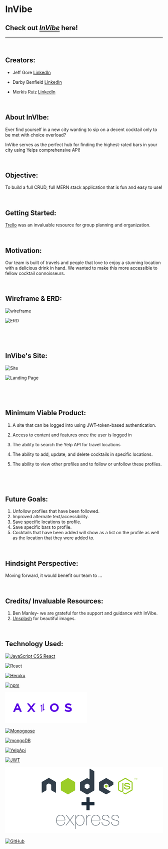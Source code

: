 # **InVibe** 
## Check out _[InVibe]([deployment](https://invibe-tipsy-t.herokuapp.com/))_ here!



---

<p>&nbsp;</p>

## Creators:

- Jeff Gore  [LinkedIn](https://www.linkedin.com/in/jeffgore77/) 
  
- Darby Benfield [LinkedIn](https://www.linkedin.com/in/darby-benfield/)  
  
- Merkis Ruiz [LinkedIn](https://www.linkedin.com/in/merkis-ruiz/)  
  
<p>&nbsp;</p>


## About InVIbe:

Ever find yourself in a new city wanting to sip on a decent cocktail only to be met with choice overload? 

InVibe serves as the perfect hub for finding the highest-rated bars in your city using Yelps comprehensive API! 


<p>&nbsp;</p>

## Objective:

To build a full CRUD, full MERN stack application that is fun and easy to use!

<p>&nbsp;</p>

## Getting Started:

[Trello](https://trello.com/b/2US7FRw2/the-tipsy-triumvirate) was an invaluable resource for group planning and organization. 



<p>&nbsp;</p>

## Motivation:

Our team is built of travels and people that love to enjoy a stunning location with a delicious drink in hand. We wanted to make this more accessible to fellow cocktail connoisseurs. 

<p>&nbsp;</p>

## Wireframe & ERD:


![wireframe](LogoImages/wireframe.png)

![ERD](LogoImages/ERD.png)

<p>&nbsp;</p>
<p>&nbsp;</p>

## InVibe's Site:

![Site]( )

![Landing Page]( )




<p>&nbsp;</p>
<p>&nbsp;</p>

## Minimum Viable Product:

1. A site that can be logged into using JWT-token-based authentication. 
   
2. Access to content and features once the user is logged in
   
3. The ability to search the Yelp API for travel locations
   
4. The ability to add, update, and delete cocktails in specific locations.
    
   
5. The ability to view other profiles and to follow or unfollow these profiles. 
   

   

<p>&nbsp;</p>



<p>&nbsp;</p>

## Future Goals:

  1. Unfollow profiles that have been followed. 
  2. Improved alternate text/accessibility.
  3. Save specific locations to profile. 
  4. Save specific bars to profile. 
  5. Cocktails that have been added will show as a list on the profile as well as the location that they were added to. 

<p>&nbsp;</p>

## Hindsight Perspective:

Moving forward, it would benefit our team to ... 




<p>&nbsp;</p>

## Credits/ Invaluable Resources:
1. Ben Manley- we are grateful for the support and guidance with InVibe. 
2. [Unsplash](https://www.unsplash.com/) for beautiful images.

<p>&nbsp;</p>

## Technology Used:

[![JavaScript CSS React](LogoImages/css:js:html.png)](https://developer.mozilla.org/en-US/docs/Web/JavaScript)

[![React](https://raw.githubusercontent.com/jalbertsr/logo-badge-images/master/img/react_logo.png)](https://reactjs.org/)

[![Heroku](https://github.com/jalbertsr/logo-badge-images/blob/master/img/rsz_heroku.png?raw=true)](https://www.heroku.com/)


[![npm](LogoImages/npm-logo_1.png)](https://www.npmjs.com/)

[![axios](LogoImages/axiosss.png)](https://axios-http.com/docs/intro)


[![Monogoose](LogoImages/mongoose.png)](http://mongoosejs.com/)

[![mongoDB](LogoImages/MongoDB-logo.gif)](https://www.mongodb.com/)

[![YelpApi](LogoImages/yelp.png)](https://fusion.yelp.com/)


[![JWT](LogoImages/jwt.png)](https://jwt.io/introduction)

[![NodeJS](LogoImages/nodejsexpress.png)](https://nodejs.org/en/)


[![GitHub](LogoImages/github.png)](https://github.com/)
